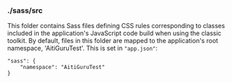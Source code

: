 ### ./sass/src

This folder contains Sass files defining CSS rules corresponding to classes
included in the application's JavaScript code build when using the classic toolkit.
By default, files in this folder are mapped to the application's root namespace, 'AitiGuruTest'.
This is set in `"app.json"`:

    "sass": {
        "namespace": "AitiGuruTest"
    }
